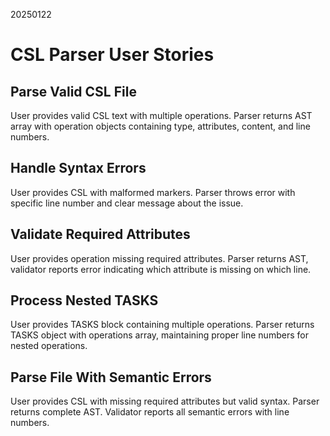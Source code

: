 20250122

# CSL Parser User Stories

## Parse Valid CSL File
User provides valid CSL text with multiple operations. Parser returns AST array with operation objects containing type, attributes, content, and line numbers.

## Handle Syntax Errors
User provides CSL with malformed markers. Parser throws error with specific line number and clear message about the issue.

## Validate Required Attributes
User provides operation missing required attributes. Parser returns AST, validator reports error indicating which attribute is missing on which line.

## Process Nested TASKS
User provides TASKS block containing multiple operations. Parser returns TASKS object with operations array, maintaining proper line numbers for nested operations.

## Parse File With Semantic Errors
User provides CSL with missing required attributes but valid syntax. Parser returns complete AST. Validator reports all semantic errors with line numbers.